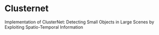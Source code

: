 # Clusternet
Implementation of ClusterNet: Detecting Small Objects in Large Scenes by Exploiting Spatio-Temporal Information
